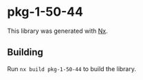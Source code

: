 # pkg-1-50-44

This library was generated with [Nx](https://nx.dev).

## Building

Run `nx build pkg-1-50-44` to build the library.
